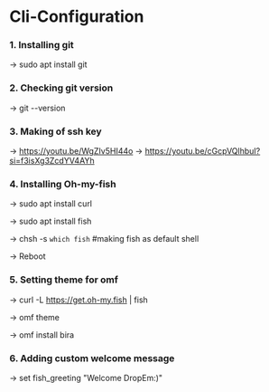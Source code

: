 # Cli-Configuration

### 1. Installing git

-> sudo apt install git

### 2. Checking git version

-> git --version

### 3. Making of ssh key

-> https://youtu.be/WgZIv5HI44o
-> https://youtu.be/cGcpVQlhbuI?si=f3isXg3ZcdYV4AYh

### 4. Installing Oh-my-fish

-> sudo apt install curl

-> sudo apt install fish

-> chsh -s `which fish` #making fish as default shell

-> Reboot 

### 5. Setting theme for omf

-> curl -L https://get.oh-my.fish | fish

-> omf theme

-> omf install bira

### 6. Adding custom welcome message

-> set fish_greeting "Welcome DropEm:)"




